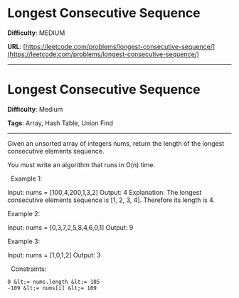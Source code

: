# Longest Consecutive Sequence

**Difficulty**: MEDIUM

**URL**: [https://leetcode.com/problems/longest-consecutive-sequence/](https://leetcode.com/problems/longest-consecutive-sequence/)

---

# Longest Consecutive Sequence

**Difficulty**: Medium

**Tags**: Array, Hash Table, Union Find

---

Given an unsorted array of integers nums, return the length of the longest consecutive elements sequence.

You must write an algorithm that runs in&nbsp;O(n)&nbsp;time.

&nbsp;
Example 1:


Input: nums = [100,4,200,1,3,2]
Output: 4
Explanation: The longest consecutive elements sequence is [1, 2, 3, 4]. Therefore its length is 4.


Example 2:


Input: nums = [0,3,7,2,5,8,4,6,0,1]
Output: 9


Example 3:


Input: nums = [1,0,1,2]
Output: 3


&nbsp;
Constraints:


	0 &lt;= nums.length &lt;= 105
	-109 &lt;= nums[i] &lt;= 109




